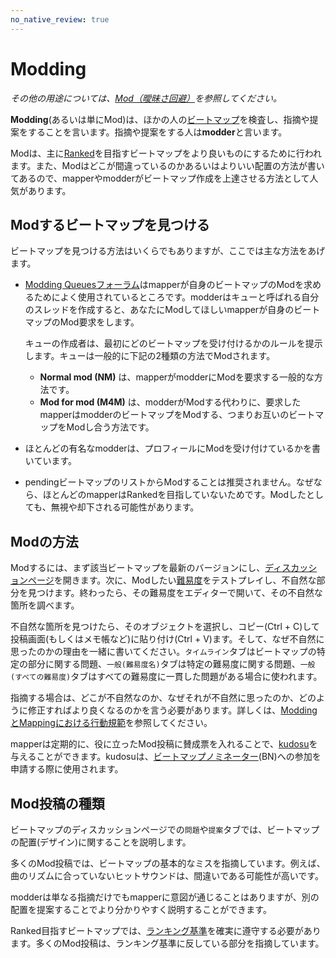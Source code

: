```yaml
---
no_native_review: true
---
```


# Modding

*その他の用途については、[Mod（曖昧さ回避）](/wiki/Disambiguation/Mod)を参照してください。*

**Modding**(あるいは単にMod)は、ほかの人の[ビートマップ](/wiki/Beatmap)を検査し、指摘や提案をすることを言います。指摘や提案をする人は**modder**と言います。

Modは、主に[Ranked](/wiki/Beatmap/Category#ranked)を目指すビートマップをより良いものにするために行われます。また、Modはどこが間違っているのかあるいはよりいい配置の方法が書いてあるので、mapperやmodderがビートマップ作成を上達させる方法として人気があります。

## Modするビートマップを見つける

ビートマップを見つける方法はいくらでもありますが、ここでは主な方法をあげます。

- [Modding Queuesフォーラム](https://osu.ppy.sh/community/forums/60)はmapperが自身のビートマップのModを求めるためによく使用されているところです。modderはキューと呼ばれる自分のスレッドを作成すると、あなたにModしてほしいmapperが自身のビートマップのMod要求をします。

  キューの作成者は、最初にどのビートマップを受け付けるかのルールを提示します。キューは一般的に下記の2種類の方法でModされます。

  - **Normal mod (NM)** は、mapperがmodderにModを要求する一般的な方法です。
  - **Mod for mod (M4M)** は、modderがModする代わりに、要求したmapperはmodderのビートマップをModする、つまりお互いのビートマップをModし合う方法です。

- ほとんどの有名なmodderは、プロフィールにModを受け付けているかを書いています。

- pendingビートマップのリストからModすることは推奨されません。なぜなら、ほとんどのmapperはRankedを目指していないためです。Modしたとしても、無視や却下される可能性があります。

## Modの方法

Modするには、まず該当ビートマップを最新のバージョンにし、[ディスカッションページ](/wiki/Beatmap_discussion)を開きます。次に、Modしたい[難易度](/wiki/Beatmap/Difficulty)をテストプレイし、不自然な部分を見つけます。終わったら、その難易度をエディターで開いて、その不自然な箇所を調べます。

不自然な箇所を見つけたら、そのオブジェクトを選択し、コピー(Ctrl + C)して投稿画面(もしくはメモ帳など)に貼り付け(Ctrl + V)ます。そして、なぜ不自然に思ったのかの理由を一緒に書いてください。`タイムライン`タブはビートマップの特定の部分に関する問題、`一般(難易度名)`タブは特定の難易度に関する問題、`一般(すべての難易度)`タブはすべての難易度に一貫した問題がある場合に使われます。

指摘する場合は、どこが不自然なのか、なぜそれが不自然に思ったのか、どのように修正すればより良くなるのかを言う必要があります。詳しくは、[ModdingとMappingにおける行動規範](/wiki/Rules/Code_of_Conduct_for_Modding_and_Mapping#mod投稿)を参照してください。

mapperは定期的に、役に立ったMod投稿に賛成票を入れることで、[kudosu](/wiki/Modding/Kudosu)を与えることができます。kudosuは、[ビートマップノミネーター](/wiki/People/The_Team/Beatmap_Nominators)(BN)への参加を申請する際に使用されます。

## Mod投稿の種類

ビートマップのディスカッションページでの`問題`や`提案`タブでは、ビートマップの配置(デザイン)に関することを説明します。

多くのMod投稿では、ビートマップの基本的なミスを指摘しています。例えば、曲のリズムに合っていないヒットサウンドは、間違いである可能性が高いです。

modderは単なる指摘だけでもmapperに意図が通じることはありますが、別の配置を提案することでより分かりやすく説明することができます。

Ranked目指すビートマップでは、[ランキング基準](/wiki/Ranking_Criteria)を確実に遵守する必要があります。多くのMod投稿は、ランキング基準に反している部分を指摘しています。
